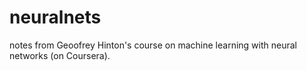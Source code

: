 neuralnets
==========

notes from Geoofrey Hinton's course on machine learning with neural networks (on Coursera).
